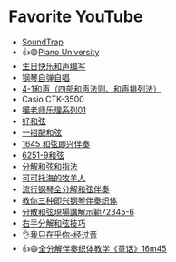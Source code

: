 <h1>Favorite YouTube</h1>

* [SoundTrap](https://www.soundtrap.com/activate/?c=ba5ue5i4jcnl90pbdi8rlc28tr&e=wangqianjiang%40live.com&url=%2Fhome)
* 👍😄[Piano University](https://www.bestpianoclass.com/thanks-for-signing-up/)
* [生日快乐和声编写](https://www.youtube.com/watch?v=xQBCxe4LE7I)
* [钢琴自弹自唱](https://www.youtube.com/watch?v=bOE9K9pu59M)
* [4-1和声（四部和声法则、和声排列法）](https://gaga.cool/2022/01/20/4-1%E5%92%8C%E5%A3%B0%EF%BC%88%E5%9B%9B%E9%83%A8%E5%92%8C%E5%A3%B0%E6%B3%95%E5%88%99%E3%80%81%E5%92%8C%E5%A3%B0%E6%8E%92%E5%88%97%E6%B3%95%EF%BC%89/?amp=1)
* Casio CTK-3500
* [噶老师乐理系列01](https://www.youtube.com/watch?v=IiyzCW--nTY&list=PLj_gywSMZj5SQNfVmVQs2EhfMTCiuNrhX&index=1)
* [好和弦](https://www.youtube.com/watch?v=I0y2LY4sPZA&list=PLmVjZfPp5kiNVtlRBphjzBUIH_Xa15h08)
* [一招配和弦](https://www.youtube.com/watch?v=tqrgP-doNyU)
* [1645 和弦即兴伴奏](https://www.youtube.com/watch?v=y-_oekyMsAA)
* [6251-9和弦](https://www.youtube.com/watch?v=InRnUkIBvVs)
* [分解和弦和指法](https://www.youtube.com/watch?v=OEpJZbGQ5kU)
* [可可托海的牧羊人](https://www.youtube.com/watch?v=nK58PdNYNL8)
* [流行钢琴全分解和弦伴奏](https://www.youtube.com/watch?v=OEpJZbGQ5kU&t=183s)
* [教你三种即兴钢琴伴奏织体](https://www.youtube.com/watch?v=dvR4FCaZg_o)
* [分散和弦現場講解示範72345-6](https://www.youtube.com/watch?v=35aW6SpFCAU)
* [右手分解和弦技巧](https://www.youtube.com/watch?v=jN0nuX9hjoc)
* 👌[我只在乎你-经过音](https://www.youtube.com/watch?v=IBInw8dkhLE)
* 👍😄[全分解伴奏织体教学《童话》16m45](https://www.youtube.com/watch?v=4KZ-6XaJtwE)